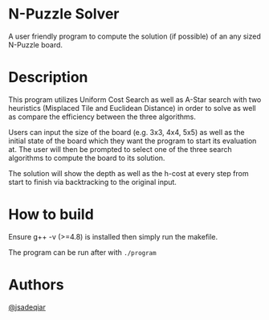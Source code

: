 
# N-Puzzle Solver

A user friendly program to compute the solution (if possible) of an any sized N-Puzzle board.

# Description

This program utilizes Uniform Cost Search as well as A-Star search with two heuristics (Misplaced Tile and Euclidean Distance) in order to solve as well as compare the efficiency between the three algorithms. 

Users can input the size of the board (e.g. 3x3, 4x4, 5x5) as well as the initial state of the board which they want the program to start its evaluation at. The user will then be prompted to select one of the three search algorithms to compute the board to its solution. 

The solution will show the depth as well as the h-cost at every step from start to finish via backtracking to the original input.

# How to build

Ensure g++ -v (>=4.8) is installed then simply run the makefile.

The program can be run after with ```./program```

# Authors

[@jsadeqiar](https://github.com/jsadeqiar)